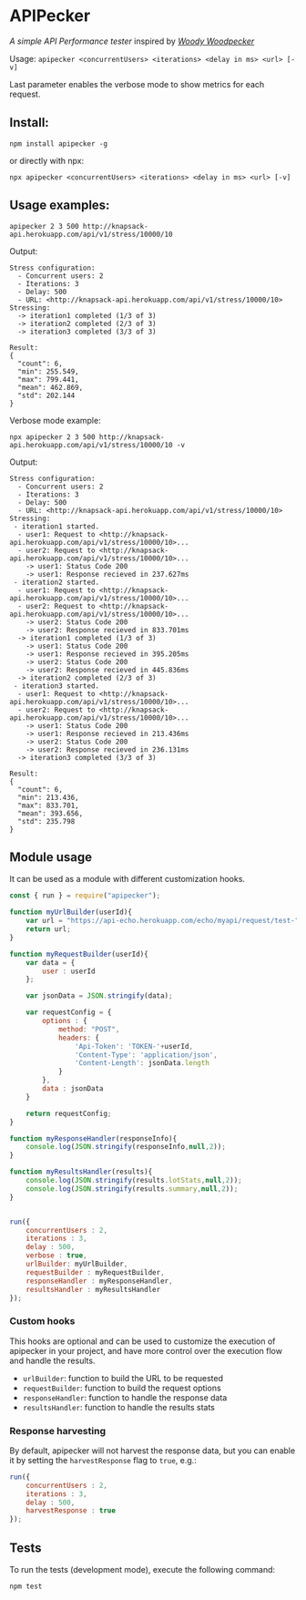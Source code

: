 # APIPecker
*A simple API Performance tester* inspired by [*Woody Woodpecker*](https://en.wikipedia.org/wiki/Woody_Woodpecker)

Usage: `apipecker <concurrentUsers> <iterations> <delay in ms> <url> [-v]`

Last parameter enables the verbose mode to show metrics for each request.

## Install:
```terminal
npm install apipecker -g
```
or directly with npx:
```terminal
npx apipecker <concurrentUsers> <iterations> <delay in ms> <url> [-v]
```

## Usage examples:
```terminal
apipecker 2 3 500 http://knapsack-api.herokuapp.com/api/v1/stress/10000/10
```
Output: 
```terminal
Stress configuration:
  - Concurrent users: 2
  - Iterations: 3
  - Delay: 500
  - URL: <http://knapsack-api.herokuapp.com/api/v1/stress/10000/10>
Stressing:
  -> iteration1 completed (1/3 of 3)
  -> iteration2 completed (2/3 of 3)
  -> iteration3 completed (3/3 of 3)

Result:
{
  "count": 6,
  "min": 255.549,
  "max": 799.441,
  "mean": 462.869,
  "std": 202.144
}
```

Verbose mode example: 
```terminal
npx apipecker 2 3 500 http://knapsack-api.herokuapp.com/api/v1/stress/10000/10 -v
```
Output: 

```terminal
Stress configuration:
  - Concurrent users: 2
  - Iterations: 3
  - Delay: 500
  - URL: <http://knapsack-api.herokuapp.com/api/v1/stress/10000/10>
Stressing:
 - iteration1 started.
  - user1: Request to <http://knapsack-api.herokuapp.com/api/v1/stress/10000/10>...
  - user2: Request to <http://knapsack-api.herokuapp.com/api/v1/stress/10000/10>...
    -> user1: Status Code 200
    -> user1: Response recieved in 237.627ms
 - iteration2 started.
  - user1: Request to <http://knapsack-api.herokuapp.com/api/v1/stress/10000/10>...
  - user2: Request to <http://knapsack-api.herokuapp.com/api/v1/stress/10000/10>...
    -> user2: Status Code 200
    -> user2: Response recieved in 833.701ms
  -> iteration1 completed (1/3 of 3)
    -> user1: Status Code 200
    -> user1: Response recieved in 395.205ms
    -> user2: Status Code 200
    -> user2: Response recieved in 445.836ms
  -> iteration2 completed (2/3 of 3)
 - iteration3 started.
  - user1: Request to <http://knapsack-api.herokuapp.com/api/v1/stress/10000/10>...
  - user2: Request to <http://knapsack-api.herokuapp.com/api/v1/stress/10000/10>...
    -> user1: Status Code 200
    -> user1: Response recieved in 213.436ms
    -> user2: Status Code 200
    -> user2: Response recieved in 236.131ms
  -> iteration3 completed (3/3 of 3)

Result:
{
  "count": 6,
  "min": 213.436,
  "max": 833.701,
  "mean": 393.656,
  "std": 235.798
}
```

## Module usage 
It can be used as a module with different customization hooks.

```js
const { run } = require("apipecker");

function myUrlBuilder(userId){
    var url = "https://api-echo.herokuapp.com/echo/myapi/request/test-"+userId+"withpartams=true";
    return url;
}

function myRequestBuilder(userId){
    var data = {
        user : userId
    };

    var jsonData = JSON.stringify(data);

    var requestConfig = {
        options : {
            method: "POST",
            headers: {
                'Api-Token': 'TOKEN-'+userId,
                'Content-Type': 'application/json',
                'Content-Length': jsonData.length
            }
        },
        data : jsonData
    }

    return requestConfig;
}

function myResponseHandler(responseInfo){
    console.log(JSON.stringify(responseInfo,null,2));
}

function myResultsHandler(results){
    console.log(JSON.stringify(results.lotStats,null,2));
    console.log(JSON.stringify(results.summary,null,2));
}


run({
    concurrentUsers : 2,
    iterations : 3,
    delay : 500,
    verbose : true,
    urlBuilder: myUrlBuilder,
    requestBuilder : myRequestBuilder,
    responseHandler : myResponseHandler,
    resultsHandler : myResultsHandler
});
```

### Custom hooks
This hooks are optional and can be used to customize the execution of apipecker in your project,
and have more control over the execution flow and handle the results.

 - `urlBuilder`: function to build the URL to be requested
 - `requestBuilder`: function to build the request options
 - `responseHandler`: function to handle the response data
 - `resultsHandler`: function to handle the results stats
 
### Response harvesting
By default, apipecker will not harvest the response data, but you can enable it by setting the `harvestResponse` flag to `true`, e.g.:
```js
run({
    concurrentUsers : 2,
    iterations : 3,
    delay : 500,
    harvestResponse : true
});
```

## Tests

To run the tests (development mode), execute the following command:
```terminal
npm test
``` 

